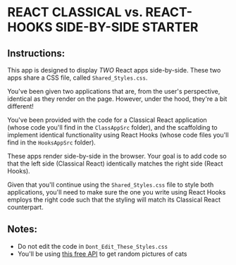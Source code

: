 # REACT CLASSICAL vs. REACT-HOOKS SIDE-BY-SIDE STARTER

## Instructions:

This app is designed to display _TWO_ React apps side-by-side. These two apps share a CSS file, called `Shared_Styles.css`. 

You've been given two applications that are, from the user's perspective, identical as they render on the page. However, under the hood, they're a bit different!

You've been provided with the code for a Classical React application (whose code you'll find in the `ClassAppSrc` folder), and the scaffolding to implement identical functionality using React Hooks (whose code files you'll find in the `HooksAppSrc` folder). 

These apps render side-by-side in the browser. Your goal is to add code so that the left side (Classical React) identically matches the right side (React Hooks).

Given that you'll continue using the `Shared_Styles.css` file to style both applications, you'll need to make sure the one you write using React Hooks employs the right code such that the styling will match its Classical React counterpart. 

## Notes:

- Do not edit the code in `Dont_Edit_These_Styles.css`
- You'll be using [this free API](https://api.thecatapi.com/) to get random pictures of cats 